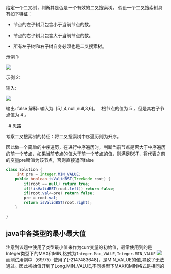给定一个二叉树，判断其是否是一个有效的二叉搜索树。
        假设一个二叉搜索树具有如下特征：

- 节点的左子树只包含小于当前节点的数。

- 节点的右子树只包含大于当前节点的数。

- 所有左子树和右子树自身必须也是二叉搜索树。  

示例 1:

![](https://bwtpicturehouse.oss-cn-shanghai.aliyuncs.com/img/验证二叉搜索树.PNG)



示例 2:

输入:

![](https://bwtpicturehouse.oss-cn-shanghai.aliyuncs.com/img/验证二叉搜索树2.PNG)  

  输出: false
解释: 输入为: [5,1,4,null,null,3,6]。
  根节点的值为 5 ，但是其右子节点值为 4 。

  # 思路

考察二叉搜索树的特征：将二叉搜索树中序遍历则为升序。

因此做一个简单的中序遍历，在进行中序遍历时，判断当前节点是否大于中序遍历的前一个节点，如果当前节点的值大于前一个节点的值，则满足BST，将代表之前的变量pre赋值为该节点，否则直接返回false

```java
class Solution {
     int pre = Integer.MIN_VALUE;
    public boolean isValidBST(TreeNode root) {
        if(root == null) return true;
        if(!isValidBST(root.left)) return false;
        if(root.val<=pre) return false;
        pre = root.val;
        return isValidBST(root.right);
	}

}
```
## java中各类型的最小最大值

注意到该题中使用了类型最小值来作为curr变量的初始值，最常使用到的是Integer类型下的MAX和MIN,格式为```Integer.Max_VALUE,Integer.MIN_VALUE```
![](https://bwtpicturehouse.oss-cn-shanghai.aliyuncs.com/img/最大最小值.PNG)
        而测试用例中（69/75）使用了[-2147483648]，是MIN_VALUE的值,导致了无法通过。因此初始值开到了Long.MIN_VALUE,不同类型下MAX和MIN格式是相同的

